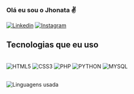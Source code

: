### Olá eu sou o Jhonata ✌️

[![Linkedin](https://img.shields.io/badge/LinkedIn-0077B5?style=for-the-badge&logo=linkedin&logoColor=white)](https://www.linkedin.com/in/jhonata-gabriel-canevare-4aa40b263?utm_source=share&utm_campaign=share_via&utm_content=profile&utm_medium=ios_app)
[![Instagram](https://img.shields.io/badge/Instagram-E4405F?style=for-the-badge&logo=instagram&logoColor=white)](https://www.instagram.com/0jhonataa/)

## Tecnologias que eu uso
<div style="display: inline_block"></br>
    <img align="center" alt="HTML5" src="https://img.shields.io/badge/HTML5-E34F26?style=for-the-badge&logo=html5&logoColor=white"/>
    <img align="center" alt="CSS3" src="https://img.shields.io/badge/CSS3-1572B6?style=for-the-badge&logo=css3&logoColor=white"/>
    <img align="center" alt="PHP" src="https://img.shields.io/badge/php-%23777BB4.svg?style=for-the-badge&logo=php&logoColor=white"/>
    <img align="center" alt="PYTHON" src="https://img.shields.io/badge/Python-14354C?style=for-the-badge&logo=python&logoColor=white/">
    <img align="center" alt="MYSQL" src="https://img.shields.io/badge/MySQL-00000F?style=for-the-badge&logo=mysql&logoColor=white/">
</div>
<br>

![Linguagens usada](https://github-readme-stats.vercel.app/api/top-langs/?username=ojhonata&size_weight=0.5&count_weight=0.5)
